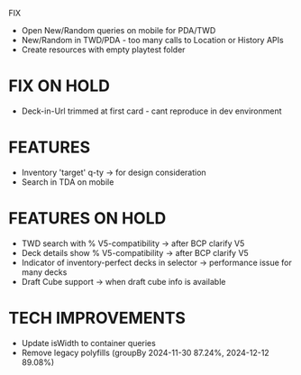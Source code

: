 FIX
- Open New/Random queries on mobile for PDA/TWD
- New/Random in TWD/PDA - too many calls to Location or History APIs
- Create resources with empty playtest folder

# FIX ON HOLD
- Deck-in-Url trimmed at first card - cant reproduce in dev environment

# FEATURES
- Inventory 'target' q-ty -> for design consideration
- Search in TDA on mobile

# FEATURES ON HOLD
- TWD search with % V5-compatibility -> after BCP clarify V5
- Deck details show % V5-compatibility -> after BCP clarify V5
- Indicator of inventory-perfect decks in selector -> performance issue for many decks
- Draft Cube support -> when draft cube info is available

# TECH IMPROVEMENTS
- Update isWidth to container queries
- Remove legacy polyfills (groupBy 2024-11-30 87.24%, 2024-12-12 89.08%)
